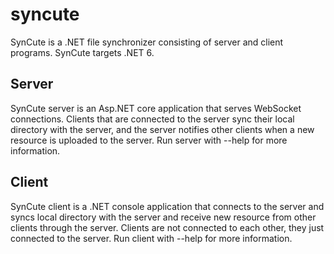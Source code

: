 # syncute
SynCute is a .NET file synchronizer consisting of server and client programs. SynCute targets .NET 6.

## Server
SynCute server is an Asp.NET core application that serves WebSocket connections. Clients that are connected to the server sync their local directory with the server, and the server notifies other clients when a new resource is uploaded to the server.
Run server with --help for more information.

## Client
SynCute client is a .NET console application that connects to the server and syncs local directory with the server and receive new resource from other clients through the server. Clients are not connected to each other, they just connected to the server.
Run client with --help for more information.
